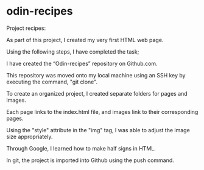# odin-recipes

Project recipes:

As part of this project, I created my very first HTML web page.

Using the following steps, I have completed the task;

I have created the “Odin-recipes” repository on Github.com.

This repository was moved onto my local machine using an SSH key by executing the command, "git clone".

To create an organized project, I created separate folders for pages and images.

Each page links to the index.html file, and images link to their corresponding pages.

Using the "style" attribute in the "img" tag, I was able to adjust the image size appropriately.

Through Google, I learned how to make half signs in HTML.

In git, the project is imported into Github using the push command.
